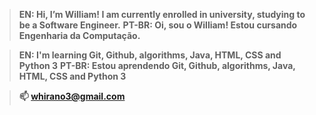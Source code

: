 >**EN:    Hi, I’m William! I am currently enrolled in university, studying to be a Software Engineer.**
>**PT-BR: Oi, sou o William! Estou cursando Engenharia da Computação.** 

>**EN:    I'm learning Git, Github, algorithms, Java, HTML, CSS and Python 3** 
>**PT-BR: Estou aprendendo Git, Github, algorithms, Java, HTML, CSS and Python 3**

>**📫 whirano3@gmail.com** 
